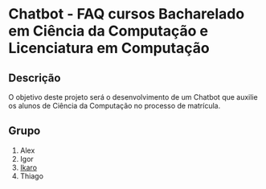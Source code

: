 # Chatbot - FAQ cursos Bacharelado em Ciência da Computação e Licenciatura em Computação

## Descrição
O objetivo deste projeto será o desenvolvimento de um Chatbot que auxilie os alunos de Ciência da Computação no processo de matrícula.

## Grupo
1. Alex
2. Igor
3. [Ikaro](http://github.com/IkaroAlef)
4. Thiago
